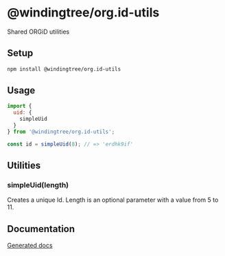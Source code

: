 # @windingtree/org.id-utils
Shared ORGiD utilities

## Setup

```bash
npm install @windingtree/org.id-utils
```

## Usage

```javascript
import {
  uid: {
    simpleUid
  }
} from '@windingtree/org.id-utils';

const id = simpleUid(8); // => 'erdhk9if'
```

## Utilities

### simpleUid(length)

Creates a unique Id. Length is an optional parameter with a value from 5 to 11.

## Documentation

[Generated docs](./docs/index.html)
